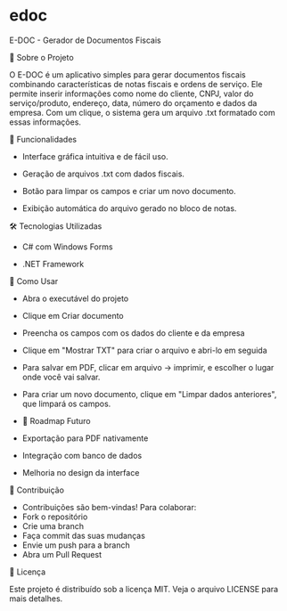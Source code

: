 # edoc

E-DOC - Gerador de Documentos Fiscais

📄 Sobre o Projeto

O E-DOC é um aplicativo simples para gerar documentos fiscais combinando características de notas fiscais e ordens de serviço. Ele permite inserir informações como nome do cliente, CNPJ, valor do serviço/produto, endereço, data, número do orçamento e dados da empresa. Com um clique, o sistema gera um arquivo .txt formatado com essas informações.

🚀 Funcionalidades

- Interface gráfica intuitiva e de fácil uso.

- Geração de arquivos .txt com dados fiscais.

- Botão para limpar os campos e criar um novo documento.

- Exibição automática do arquivo gerado no bloco de notas.

🛠 Tecnologias Utilizadas

- C# com Windows Forms

- .NET Framework

📝 Como Usar

- Abra o executável do projeto
- Clique em Criar documento
- Preencha os campos com os dados do cliente e da empresa
- Clique em "Mostrar TXT" para criar o arquivo e abri-lo em seguida
- Para salvar em PDF, clicar em arquivo -> imprimir, e escolher o lugar onde você vai salvar.
- Para criar um novo documento, clique em "Limpar dados anteriores", que limpará os campos.

- 📌 Roadmap Futuro

- Exportação para PDF nativamente
- Integração com banco de dados
- Melhoria no design da interface

🤝 Contribuição

- Contribuições são bem-vindas! Para colaborar:
- Fork o repositório
- Crie uma branch
- Faça commit das suas mudanças
- Envie um push para a branch
- Abra um Pull Request

📜 Licença

Este projeto é distribuído sob a licença MIT. Veja o arquivo LICENSE para mais detalhes.

